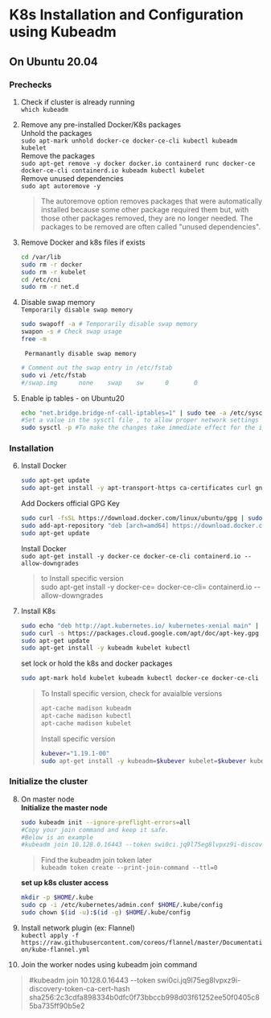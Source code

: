 # K8s Installation and Configuration using Kubeadm

## On Ubuntu 20.04
### Prechecks
1. Check if cluster is already running  
   `which kubeadm`
2. Remove any pre-installed Docker/K8s packages  
   Unhold the packages  
   `sudo apt-mark unhold docker-ce docker-ce-cli kubectl kubeadm kubelet`  
   Remove the packages  
   `sudo apt-get remove -y docker docker.io containerd runc docker-ce docker-ce-cli containerd.io kubeadm kubectl kubelet`  
   Remove unused dependencies  
   `sudo apt autoremove -y`  
   
   > The autoremove option removes packages that were automatically installed because some other package required them but, with those other packages removed, they are no longer needed.
     The packages to be removed are often called "unused dependencies".
3. Remove Docker and k8s files if exists
   ```sh
   cd /var/lib 
   sudo rm -r docker  
   sudo rm -r kubelet
   cd /etc/cni
   sudo rm -r net.d
   ```
4. Disable swap memory  
   `Temporarily disable swap memory`
   ```sh
   sudo swapoff -a # Temporarily disable swap memory 
   swapon -s # Check swap usage
   free -m
   ```
   ` Permanantly disable swap memory`
   ```sh
   # Comment out the swap entry in /etc/fstab
   sudo vi /etc/fstab
   #/swap.img      none    swap    sw      0       0
   ```
5. Enable ip tables - on Ubuntu20
   ```sh
   echo "net.bridge.bridge-nf-call-iptables=1" | sudo tee -a /etc/sysctl.conf  
   #Set a value in the sysctl file , to allow proper network settings for Kubernetes on all the servers.
   sudo sysctl -p #To make the changes take immediate effect for the iptables
   ```
### Installation
6. Install Docker  
   ```sh
   sudo apt-get update
   sudo apt-get install -y apt-transport-https ca-certificates curl gnupg-agent software-properties-common
   ```
   Add Dockers official GPG Key
   ```sh
   sudo curl -fsSL https://download.docker.com/linux/ubuntu/gpg | sudo apt-key add -
   sudo add-apt-repository "deb [arch=amd64] https://download.docker.com/linux/ubuntu $(lsb_release -cs) stable"
   sudo apt-get update
   ```
   Install Docker  
   `sudo apt-get install -y docker-ce docker-ce-cli containerd.io --allow-downgrades`
   
   > to Install specific version  
   > sudo apt-get install -y docker-ce=<DocerVersion> docker-ce-cli=<DocerVersion> containerd.io --allow-downgrades

7. Install K8s 
   ```sh
   sudo echo "deb http://apt.kubernetes.io/ kubernetes-xenial main" | sudo tee /etc/apt/sources.list.d/kubernetes.list  
   sudo curl -s https://packages.cloud.google.com/apt/doc/apt-key.gpg | sudo apt-key add -  
   sudo apt-get update  
   sudo apt-get install -y kubeadm kubelet kubectl
   ```
   set lock or hold the k8s and docker packages
   ```sh
   sudo apt-mark hold kubelet kubeadm kubectl docker-ce docker-ce-cli
   ```
   > To Install specific version, check for avaialble versions  
   > ```sh
   > apt-cache madison kubeadm    
   > apt-cache madison kubectl  
   > apt-cache madison kubelet 
   > ```
   > Install specific version
   > ```sh
   > kubever="1.19.1-00"  
   > sudo apt-get install -y kubeadm=$kubever kubelet=$kubever kubectl=$kubever
   > ```
### Initialize the cluster
8. On master node  
   **Initialize the master node**
   ```sh
   sudo kubeadm init --ignore-preflight-errors=all  
   #Copy your join command and keep it safe.
   #Below is an example
   #kubeadm join 10.128.0.16443 --token swi0ci.jq9l75eg8lvpxz9i-discovery-token-ca-cert-hash sha256:2c3cdfa898334b0dfc0f73bbccb998d03f61252ee50f0405c85ba735ff90b5e2
   ```
   > Find the kubeadm join token later  
   > `kubeadm token create --print-join-command --ttl=0`
   
   **set up k8s cluster access**
   ```sh
   mkdir -p $HOME/.kube
   sudo cp -i /etc/kubernetes/admin.conf $HOME/.kube/config
   sudo chown $(id -u):$(id -g) $HOME/.kube/config
   ```
9. Install network plugin (ex: Flannel)  
   `kubectl apply -f https://raw.githubusercontent.com/coreos/flannel/master/Documentation/kube-flannel.yml`
10. Join the worker nodes using kubeadm join command
   > #kubeadm join 10.128.0.16443 --token swi0ci.jq9l75eg8lvpxz9i-discovery-token-ca-cert-hash sha256:2c3cdfa898334b0dfc0f73bbccb998d03f61252ee50f0405c85ba735ff90b5e2
